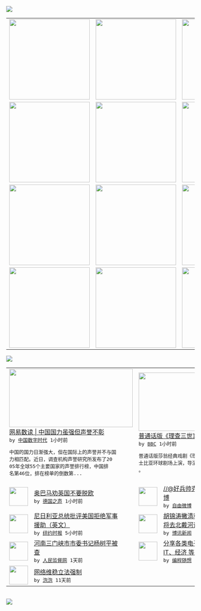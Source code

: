 

<a href="https://github.com/greatfire/z/raw/master/FreeBrowser.apk"><img src="https://raw.githubusercontent.com/greatfire/wiki/master/x/header.png" /></a><table><tr><td width="262" align="center" valign="center"><a href="https://github.com/greatfire/wiki/wiki/nyt" title="纽约时报中文网 国际纵览"><img src="https://raw.githubusercontent.com/greatfire/wiki/master/x/nyt_flag.png" width="215"/></a></td><td width="262" align="center" valign="center"><a href="https://github.com/greatfire/wiki/wiki/dw" title=""><img src="https://raw.githubusercontent.com/greatfire/wiki/master/x/dw_flag.png" width="215"/></a></td><td width="262" align="center" valign="center"><a href="https://github.com/greatfire/wiki/wiki/rmjd" title=""><img src="https://raw.githubusercontent.com/greatfire/wiki/master/x/rmjd_flag.png" width="215"/></a></td></tr><tr><td width="262" align="center" valign="center"><a href="https://github.com/paopaonetizen/website" title="泡泡 - 未经审查的互联网信息"><img src="https://raw.githubusercontent.com/greatfire/wiki/master/x/pp_flag.png" width="215"/></a></td><td width="262" align="center" valign="center"><a href="https://github.com/getlantern/mirror" title="以及自由微博和GreatFire.org官方中文论坛"><img src="https://raw.githubusercontent.com/greatfire/wiki/master/x/lantern_flag.png" width="215"/></a></td><td width="262" align="center" valign="center"><a href="https://github.com/cdtmirrors/m/" title=""><img src="https://raw.githubusercontent.com/greatfire/wiki/master/x/cdt_flag.png" width="215"/></a></td></tr><tr><td width="262" align="center" valign="center"><a href="https://github.com/program-think/blog" title="编程随想的博客"><img src="https://raw.githubusercontent.com/greatfire/wiki/master/x/pt_flag.png" width="215"/></a></td><td width="262" align="center" valign="center"><a href="https://github.com/greatfire/wiki/wiki/bbc" title=""><img src="https://raw.githubusercontent.com/greatfire/wiki/master/x/bbc_flag.png" width="215"/></a></td><td width="262" align="center" valign="center"><a href="https://github.com/freeweibo/s" title="自由微博 - 匿名和不受屏蔽的新浪微博搜索"><img src="https://raw.githubusercontent.com/greatfire/wiki/master/x/fw_flag.png" width="215"/></a></td></tr><tr><td width="262" align="center" valign="center"><a href="https://github.com/greatfire/wiki/wiki/google" title=""><img src="https://raw.githubusercontent.com/greatfire/wiki/master/x/google_flag.png" width="215"/></a></td><td width="262" align="center" valign="center"><a href="https://github.com/bxnews/boxun" title=""><img src="https://raw.githubusercontent.com/greatfire/wiki/master/x/bx_flag.png" width="215"/></a></td><td width="262" align="center" valign="center"><a href="https://github.com/greatfire/wiki/wiki/open-source" title="欢迎访问GreatFire.org开发者项目网站"><img src="https://raw.githubusercontent.com/greatfire/wiki/master/x/open-source_flag.png" width="215"/></a></td></tr></table><img src="https://raw.githubusercontent.com/greatfire/wiki/master/x/newsfeed text.png" /><table cols="4"><tr><td colspan="2" width="380"><a href="http://feedproxy.google.com/~r/chinadigitaltimes/IyPt/~3/_fgNRL6_JpY/"><img src="http://chinadigitaltimes.net/chinese/files/2015/07/20150724032102c40a4.jpg" width="330" height="156"/></a></br><a href="http://feedproxy.google.com/~r/chinadigitaltimes/IyPt/~3/_fgNRL6_JpY/">网易数读 | 中国国力虽强但声誉不彰</a></br><kbd> by <a href="http://chinadigitaltimes.net/chinese/">中国数字时代</a> 1小时前 </kbd></br><pre>中国的国力日渐强大，但在国际上的声誉并不与国<br/>力相匹配。近日，调查机构声誉研究所发布了20<br/>05年全球55个主要国家的声誉排行榜，中国排<br/>名第46位，排在榜单的倒数第...</pre></td><td colspan="2" width="380"><a href="http://www.bbc.com/zhongwen/simp/uk/2015/07/150724_shakespeare_richard3_chinese"><img src="http://a.files.bbci.co.uk/worldservice/live/assets/images/2015/07/24/150724065119_richard_3rd_1_144x81_bbc_nocredit.jpg" width="330" height="156"/></a></br><a href="http://www.bbc.com/zhongwen/simp/uk/2015/07/150724_shakespeare_richard3_chinese">普通话版《理查三世》登陆伦敦莎翁环球剧场</a></br><kbd> by <a href="http://www.bbc.co.uk/zhongwen/simp">BBC</a> 1小时前 </kbd></br><pre>普通话版莎翁经典戏剧《理查三世》本周在伦敦莎<br/>士比亚环球剧场上演，导演王晓鹰接受BBC专访<br/>。</pre></td></tr><tr><td><img src="http://www.dw.com/image/0,,18541398_302,00.jpg" width="50" height="50"/></td><td width="280"><a href="http://dw.com/p/1G43k?maca=chi-GK-text-greatfire-all-chinese-15625-xml-mrss">奥巴马劝英国不要脱欧</a></br><kbd> by <a href="http://dw.de">德国之声</a> 1小时前 </kbd></td><td><img src="http://ww4.sinaimg.cn/large/9dcb59c7jw1eudv26su5ij20m80fmtdi.jpg" width="50" height="50"/></td><td width="280"><a href="https://freeweibo.com/weibo/3868143271596551">//@好兵帅克归来: 转发微<br/>博</a></br><kbd> by <a href="https://freeweibo.com/">自由微博</a> 3小时前 </kbd></td></tr><tr><td><img src="https://raw.githubusercontent.com/greatfire/wiki/master/x/nyt_logo.png" width="50" height="50"/></td><td width="280"><a href="http://d2qpqq35l60wq5.cloudfront.net/world/20150724/cc24nigeria/">尼日利亚总统批评美国拒绝军事<br/>援助（英文）</a></br><kbd> by <a href="http://m.cn.nytimes.com/">纽约时报</a> 5小时前 </kbd></td><td><img src="https://raw.githubusercontent.com/greatfire/wiki/master/x/bx_logo.png" width="50" height="50"/></td><td width="280"><a href="http://www.boxun.com/news/gb/china/2015/07/201507240943.shtml">胡锦涛撇清和令计划关系江泽民<br/>将去北戴河请看博讯热点...</a></br><kbd> by <a href="http://www.boxun.com">博讯新闻</a> 10小时前 </kbd></td></tr><tr><td><img src="https://raw.githubusercontent.com/greatfire/wiki/master/x/rmjd_logo.png" width="50" height="50"/></td><td width="280"><a href="http://www.rmjdw.com//yongguandangan/20150722/15137.html">河南三门峡市市委书记杨树平被<br/>查  </a></br><kbd> by <a href="http://www.rmjdw.com/">人民监督网</a> 1天前 </kbd></td><td><img src="http://feeds.feedburner.com/~ff/programthink?d=yIl2AUoC8zA" width="50" height="50"/></td><td width="280"><a href="http://feedproxy.google.com/~r/programthink/~3/qPeTDk8ym14/share-books.html">分享各类电子书（政治、军事、<br/>IT、经济 等，52本）</a></br><kbd> by <a href="http://program-think.blogspot.com">编程随想</a> 2天前 </kbd></td></tr><tr><td><img src="http://pao-pao.net/sites/pao-pao.net/files/styles/base_adaptive/public/6523513689_baeec3c53c_z_0.jpg?itok=NM8cQ_d1" width="50" height="50"/></td><td width="280"><a href="https://pao-pao.net/article/593">网络维稳立法强制</a></br><kbd> by <a href="https://pao-pao.net">泡泡</a> 11天前 </kbd></td></table></br><a href="https://github.com/greatfire/z/raw/master/FreeBrowser.apk"><img src="https://raw.githubusercontent.com/greatfire/wiki/master/x/download app.png" /></a>